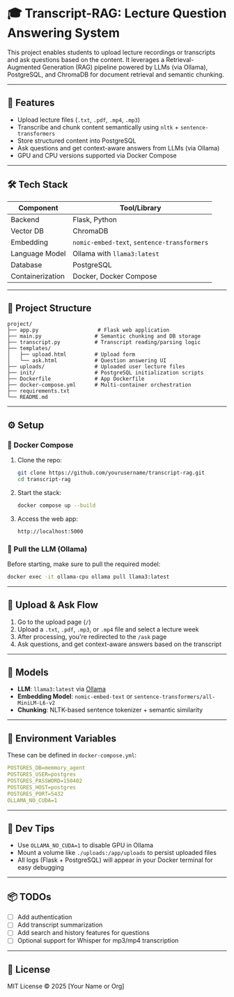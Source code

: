 # 🎓 Transcript-RAG: Lecture Question Answering System

This project enables students to upload lecture recordings or transcripts and ask questions based on the content. It leverages a Retrieval-Augmented Generation (RAG) pipeline powered by LLMs (via Ollama), PostgreSQL, and ChromaDB for document retrieval and semantic chunking.

---

## 🚀 Features

- Upload lecture files (`.txt`, `.pdf`, `.mp4`, `.mp3`)
- Transcribe and chunk content semantically using `nltk` + `sentence-transformers`
- Store structured content into PostgreSQL
- Ask questions and get context-aware answers from LLMs (via Ollama)
- GPU and CPU versions supported via Docker Compose

---

## 🛠️ Tech Stack

| Component      | Tool/Library                                 |
|----------------|----------------------------------------------|
| Backend        | Flask, Python                                |
| Vector DB      | ChromaDB                                     |
| Embedding      | `nomic-embed-text`, `sentence-transformers`  |
| Language Model | Ollama with `llama3:latest`                  |
| Database       | PostgreSQL                                   |
| Containerization | Docker, Docker Compose                    |

---

## 🧱 Project Structure

```
project/
├── app.py                   # Flask web application
├── main.py                 # Semantic chunking and DB storage
├── transcript.py           # Transcript reading/parsing logic
├── templates/
│   ├── upload.html         # Upload form
│   └── ask.html            # Question answering UI
├── uploads/                # Uploaded user lecture files
├── init/                   # PostgreSQL initialization scripts
├── Dockerfile              # App Dockerfile
├── docker-compose.yml      # Multi-container orchestration
├── requirements.txt
└── README.md
```

---

## ⚙️ Setup

### 🐳 Docker Compose

1. Clone the repo:
   ```bash
   git clone https://github.com/yourusername/transcript-rag.git
   cd transcript-rag
   ```

2. Start the stack:
   ```bash
   docker compose up --build
   ```

3. Access the web app:
   ```
   http://localhost:5000
   ```

### 🧠 Pull the LLM (Ollama)

Before starting, make sure to pull the required model:

```bash
docker exec -it ollama-cpu ollama pull llama3:latest
```

---

## 📄 Upload & Ask Flow

1. Go to the upload page (`/`)
2. Upload a `.txt`, `.pdf`, `.mp3`, or `.mp4` file and select a lecture week
3. After processing, you're redirected to the `/ask` page
4. Ask questions, and get context-aware answers based on the transcript

---

## 🧠 Models

- **LLM**: `llama3:latest` via [Ollama](https://ollama.com)
- **Embedding Model**: `nomic-embed-text` or `sentence-transformers/all-MiniLM-L6-v2`
- **Chunking**: NLTK-based sentence tokenizer + semantic similarity

---

## 📝 Environment Variables

These can be defined in `docker-compose.yml`:

```yaml
POSTGRES_DB=memmory_agent
POSTGRES_USER=postgres
POSTGRES_PASSWORD=150402
POSTGRES_HOST=postgres
POSTGRES_PORT=5432
OLLAMA_NO_CUDA=1
```

---

## 🧪 Dev Tips

- Use `OLLAMA_NO_CUDA=1` to disable GPU in Ollama
- Mount a volume like `./uploads:/app/uploads` to persist uploaded files
- All logs (Flask + PostgreSQL) will appear in your Docker terminal for easy debugging

---

## 📦 TODOs

- [ ] Add authentication
- [ ] Add transcript summarization
- [ ] Add search and history features for questions
- [ ] Optional support for Whisper for mp3/mp4 transcription

---

## 📄 License

MIT License © 2025 [Your Name or Org]
